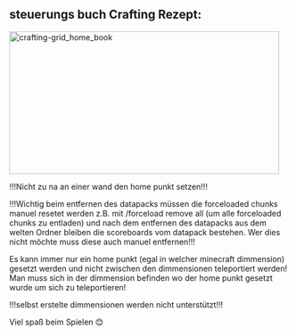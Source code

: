<h2>steuerungs buch Crafting Rezept:</h2>
<img width="484" height="256" alt="crafting-grid_home_book" src="https://github.com/user-attachments/assets/d805c9d3-659f-400f-b18c-94eac211fce5" />

!!!Nicht zu na an einer wand den home punkt setzen!!!

!!!Wichtig beim entfernen des datapacks müssen die forceloaded chunks
manuel resetet werden z.B. mit /forceload remove all (um alle forceloaded chunks zu entladen) und
nach dem entfernen des datapacks aus dem welten Ordner bleiben die scoreboards vom datapack bestehen.
Wer dies nicht möchte muss diese auch manuel entfernen!!!

Es kann immer nur ein home punkt (egal in welcher minecraft dimmension) gesetzt werden und
nicht zwischen den dimmensionen teleportiert werden!
Man muss sich in der dimmension befinden wo der home punkt gesetzt wurde
um sich zu teleportieren!

!!!selbst erstelte dimmensionen werden nicht unterstützt!!!

Viel spaß beim Spielen 😊